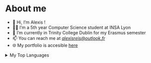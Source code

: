 # About me

- 👋 Hi, I’m Alexis ! 
- 🧑‍💻 I’m a 5th year Computer Science student at INSA Lyon 
- 🌱 I’m currently in Trinity College Dublin for my Erasmus semester
- 📫 You can reach me at *alexisreis@outlook.fr*
- 🌐 My portfolio is accesible [here](https://portfolio-alexisreis.vercel.app/)

<details>
  <summary>My Top Languages</summary>

| Rank | Languages |
|-----:|-----------|
|     1| JS/React  |
|     2| Python    |
|     3| Java      |
|     4| C/C++     |
</details>
